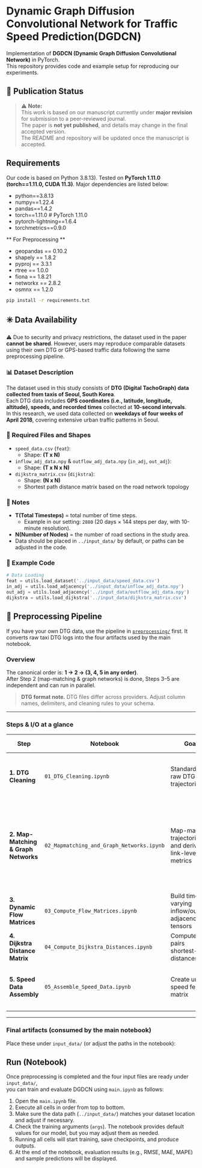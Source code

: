 # Dynamic Graph Diffusion Convolutional Network for Traffic Speed Prediction(DGDCN)

Implementation of **DGDCN (Dynamic Graph Diffusion Convolutional Network)** in PyTorch.  
This repository provides code and example setup for reproducing our experiments.

## 📌 Publication Status
> ⚠️ **Note:**  
> This work is based on our manuscript currently under **major revision** for submission to a peer-reviewed journal.  
> The paper is **not yet published**, and details may change in the final accepted version.  
> The README and repository will be updated once the manuscript is accepted.

## Requirements
Our code is based on Python 3.8.13).
Tested on **PyTorch 1.11.0 (torch==1.11.0, CUDA 11.3)**.
Major dependencies are listed below:
- python==3.8.13
- numpy==1.22.4
- pandas==1.4.2
- torch==1.11.0 # PyTorch 1.11.0
- pytorch-lightning==1.6.4
- torchmetrics==0.9.0

** For Preprocessing **
- geopandas == 0.10.2
- shapely == 1.8.2
- pyproj == 3.3.1
- rtree == 1.0.0
- fiona == 1.8.21
- networkx == 2.8.2
- osmnx == 1.2.0
```bash
pip install -r requirements.txt
```

## ✳️ Data Availability
⚠️ Due to security and privacy restrictions, the dataset used in the paper **cannot be shared**.
However, users may reproduce comparable datasets using their own DTG or GPS-based traffic data following the same preprocessing pipeline.

### 📊 Dataset Description
The dataset used in this study consists of **DTG (Digital TachoGraph) data collected from taxis of Seoul, South Korea**.  
Each DTG data includes **GPS coordinates (i.e., latitude, longitude, altitude), speeds, and recorded times** collected at **10-second intervals**.  
In this research, we used data collected on **weekdays of four weeks of April 2018**, covering extensive urban traffic patterns in Seoul.  

### 📂 Required Files and Shapes
- `speed_data.csv` (`feat`):
  - Shape: **(T x N)**
- `inflow_adj_data.npy` & `outflow_adj_data.npy` (`in_adj`, `out_adj`):
  - Shape: **(T x N x N)**
- `dijkstra_matrix.csv` (`dijkstra`):
  - Shape: **(N x N)**
  - Shortest path distance matrix based on the road network topology

### 📌 Notes
- **T(Total Timesteps)** = total number of time steps.  
  - Example in our setting: `2880` (20 days × 144 steps per day, with 10-minute resolution).  
- **N(Number of Nodes)** = the number of road sections in the study area.  
- Data should be placed in `../input_data/` by default, or paths can be adjusted in the code.

### 📑 Example Code
```python
# Data Loading
feat = utils.load_dataset('../input_data/speed_data.csv')
in_adj = utils.load_adjacency('../input_data/inflow_adj_data.npy')
out_adj = utils.load_adjacency('../input_data/outflow_adj_data.npy')
dijkstra = utils.load_dijkstra('../input_data/dijkstra_matrix.csv')
```

## 🧩 Preprocessing Pipeline

If you have your own DTG data, use the pipeline in [`preprocessing/`](./preprocessing) first. It converts raw taxi DTG logs into the four artifacts used by the main notebook.

### Overview
The canonical order is: **1 → 2 → (3, 4, 5 in any order)**.  
After Step 2 (map-matching & graph networks) is done, Steps 3–5 are independent and can run in parallel.

> **DTG format note.** DTG files differ across providers. Adjust column names, delimiters, and cleaning rules to your schema.

---

### Steps & I/O at a glance

| Step | Notebook | Goal | Main Operations | Input | Output |
|------|-----------|------|-----------------|--------|---------|
| **1. DTG Cleaning** | `01_DTG_Cleaning.ipynb` | Standardize raw DTG trajectories | Remove outliers, idling, invalid GPS; organize per-trip/day | Raw DTG files | Cleaned trip data & trajectory dictionary |
| **2. Map-Matching & Graph Networks** | `02_Mapmatching_and_Graph_Networks.ipynb` | Map-match trajectories and derive link-level metrics | Match to road links; compute per-link speed & connectivity; export per-slice `in_flow`, `out_flow`, `speed` pickles | Step 1 outputs | Map-matched samples & per-slice pickles |
| **3. Dynamic Flow Matrices** | `03_Compute_Flow_Matrices.ipynb` | Build time-varying inflow/outflow adjacency tensors | Aggregate flow sequences into `(T, N, N)` | Step 2 outputs (`./Mapmatching_output/...`) | `inflow_adj_data.npy`, `outflow_adj_data.npy` (`T × N × N`) |
| **4. Dijkstra Distance Matrix** | `04_Compute_Dijkstra_Distances.ipynb` | Compute all-pairs shortest-path distances | Run Dijkstra on the road graph using link lengths | Any single `speed_*.pkl` from Step 2 | `dijkstra_matrix.csv` (`N × N`) |
| **5. Speed Data Assembly** | `05_Assemble_Speed_Data.ipynb` | Create unified speed feature matrix | Merge per-slice speeds, interpolate gaps, export CSV | Step 2 outputs (`./Mapmatching_output/...`) | `speed_data.csv` (`T × N`) |

---

### Final artifacts (consumed by the main notebook)
Place these under `input_data/` (or adjust the paths in the notebook):

## Run (Notebook)

Once preprocessing is completed and the four input files are ready under `input_data/`,  
you can train and evaluate DGDCN using `main.ipynb` as follows:

1. Open the `main.ipynb` file.  
2. Execute all cells in order from top to bottom.  
3. Make sure the data path (`../input_data/`) matches your dataset location and adjust if necessary.  
4. Check the training arguments (`args`). The notebook provides default values for our model, but you may adjust them as needed.  
5. Running all cells will start training, save checkpoints, and produce outputs.  
6. At the end of the notebook, evaluation results (e.g., RMSE, MAE, MAPE) and sample predictions will be displayed.
